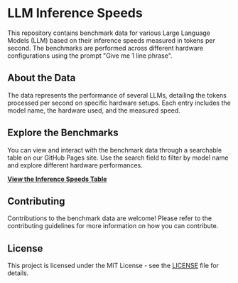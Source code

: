 # LLM Inference Speeds

This repository contains benchmark data for various Large Language Models (LLM) based on their inference speeds measured in tokens per second. The benchmarks are performed across different hardware configurations using the prompt "Give me 1 line phrase".

## About the Data

The data represents the performance of several LLMs, detailing the tokens processed per second on specific hardware setups. Each entry includes the model name, the hardware used, and the measured speed.

## Explore the Benchmarks

You can view and interact with the benchmark data through a searchable table on our GitHub Pages site. Use the search field to filter by model name and explore different hardware performances.

**[View the Inference Speeds Table](https://dmatora.github.io/LLM-inference-speed-benchmarks/)**

## Contributing

Contributions to the benchmark data are welcome! Please refer to the contributing guidelines for more information on how you can contribute.

## License

This project is licensed under the MIT License - see the [LICENSE](LICENSE) file for details.
